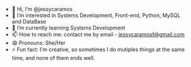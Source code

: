 - 👋 Hi, I’m @jessycaramos
- 👀 I’m interested in Systems Development, Front-end, Python, MySQL and DataBase
- 🌱 I’m currently learning Systems Development
- 📫 How to reach me: contact me by email - jessycaramosf@gmail.com  
- 😄 Pronouns: She/Her
- ⚡ Fun fact: I'm creative, so sometimes I do mutiples things at the same time, and none of them ends well.

<!---
jessycaramos/jessycaramos is a ✨ special ✨ repository because its `README.md` (this file) appears on your GitHub profile.
You can click the Preview link to take a look at your changes.
--->
